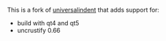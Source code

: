 This is a fork of
[universalindent](http://sourceforge.net/p/universalindent/code/HEAD/tree/)
that adds support for:

- build with qt4 and qt5
- uncrustify 0.66

